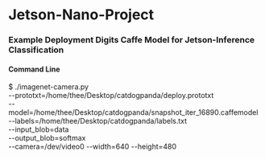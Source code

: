 # Jetson-Nano-Project
### Example Deployment Digits Caffe Model for Jetson-Inference Classification 
#### Command Line
$ ./imagenet-camera.py \
--prototxt=/home/thee/Desktop/catdogpanda/deploy.prototxt \
--model=/home/thee/Desktop/catdogpanda/snapshot_iter_16890.caffemodel \
--labels=/home/thee/Desktop/catdogpanda/labels.txt \
--input_blob=data \
--output_blob=softmax \
--camera=/dev/video0 --width=640 --height=480
